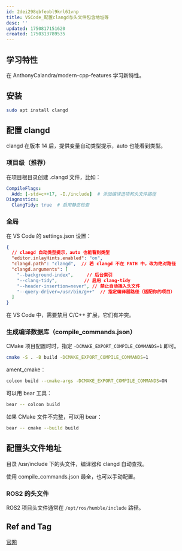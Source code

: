 ```yaml
---
id: 2dei298qbfeobl9krl61vnp
title: VSCode_配置clangd与头文件包含地址等
desc: ''
updated: 1750817151620
created: 1750313789535
---
```


## 学习特性

在 AnthonyCalandra/modern-cpp-features 学习新特性。

## 安装

```bash
sudo apt install clangd

```

## 配置 clangd

clangd 在版本 14 后，提供变量自动类型提示，auto 也能看到类型。

### 项目级（推荐）

在项目根目录创建 .clangd 文件，比如：

```yaml
CompileFlags:
  Add: [-std=c++17, -I./include]  # 添加编译选项和头文件路径
Diagnostics:
  ClangTidy: true  # 启用静态检查
```

### 全局

在 VS Code 的 settings.json 设置：

```json
{
  // clangd 自动类型提示，auto 也能看到类型
  "editor.inlayHints.enabled": "on",
  "clangd.path": "clangd",  // 若 clangd 不在 PATH 中，改为绝对路径
  "clangd.arguments": [
    "--background-index",     // 后台索引
    "--clang-tidy",          // 启用 clang-tidy
    "--header-insertion=never", // 禁止自动插入头文件
    "--query-driver=/usr/bin/g++"  // 指定编译器路径（适配你的项目）
  ]
}
```

在 VS Code 中，需要禁用 C/C++ 扩展，它们有冲突。

### 生成编译数据库（compile_commands.json）

CMake 项目配置时时，指定 `-DCMAKE_EXPORT_COMPILE_COMMANDS=1` 即可。

```bash
cmake -S . -B build -DCMAKE_EXPORT_COMPILE_COMMANDS=1
```

ament_cmake：

```bash
colcon build --cmake-args -DCMAKE_EXPORT_COMPILE_COMMANDS=ON
```

可以用 bear 工具：

```bash
bear -- colcon build
```

如果 CMake 文件不完整，可以用 bear：

```bash
bear -- cmake --build build
```

## 配置头文件地址

目录 /usr/include 下的头文件，编译器和 clangd 自动查找。

使用 compile_commands.json 最全，也可以手动配置。

### ROS2 的头文件

ROS2 项目头文件通常在 `/opt/ros/humble/include` 路径。

## Ref and Tag

[官网](https://clangd.llvm.org/config.html)